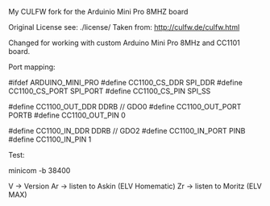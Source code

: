 My CULFW fork for the Arduinio Mini Pro 8MHZ board

Original License see: ./license/
Taken from: http://culfw.de/culfw.html

Changed for working with custom Arduino Mini Pro 8MHz and CC1101 board.

Port mapping:

#ifdef ARDUINO_MINI_PRO
#define CC1100_CS_DDR	SPI_DDR
#define CC1100_CS_PORT	SPI_PORT
#define CC1100_CS_PIN	SPI_SS

#define CC1100_OUT_DDR	DDRB        // GDO0
#define CC1100_OUT_PORT	PORTB
#define CC1100_OUT_PIN	0

#define CC1100_IN_DDR	DDRB        // GDO2
#define CC1100_IN_PORT	PINB
#define CC1100_IN_PIN	1

Test:

minicom -b 38400

V<CR>  -> Version
Ar<CR> -> listen to Askin  (ELV Homematic)
Zr<CR> -> listen to Moritz (ELV MAX)
